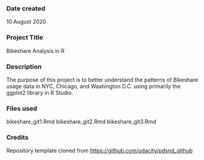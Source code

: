 ### Date created
10 August 2020

### Project Title
Bikeshare Analysis in R

### Description
The purpose of this project is to better understand the patterns of Bikeshare
usage data in NYC, Chicago, and Washington D.C. using primarily the ggplot2
library in R Studio.

### Files used
bikeshare_git1.Rmd
bikeshare_git2.Rmd
bikeshare_git3.Rmd

### Credits
Repository template cloned from https://github.com/udacity/pdsnd_github
